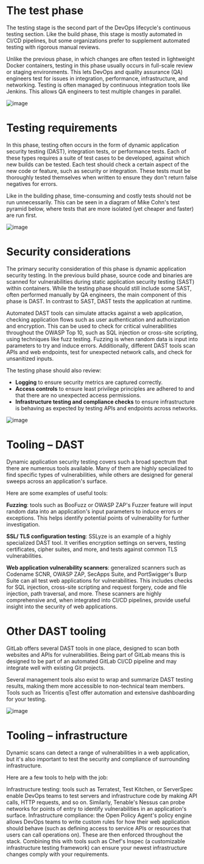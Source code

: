 # The test phase
The testing stage is the second part of the DevOps lifecycle's continuous testing section. Like the build phase, this stage is mostly automated in CI/CD pipelines, but some organizations prefer to supplement automated testing with rigorous manual reviews.

Unlike the previous phase, in which changes are often tested in lightweight Docker containers, testing in this phase usually occurs in full-scale review or staging environments. This lets DevOps and quality assurance (QA) engineers test for issues in integration, performance, infrastructure, and networking. Testing is often managed by continuous integration tools like Jenkins. This allows QA engineers to test multiple changes in parallel.

![image](https://github.com/juzweb/security/assets/2524790/b93463e5-285e-4635-867e-d7dac680c291)

# Testing requirements
In this phase, testing often occurs in the form of dynamic application security testing (DAST), integration tests, or performance tests. Each of these types requires a suite of test cases to be developed, against which new builds can be tested. Each test should check a certain aspect of the new code or feature, such as security or integration. These tests must be thoroughly tested themselves when written to ensure they don't return false negatives for errors.

Like in the building phase, time-consuming and costly tests should not be run unnecessarily. This can be seen in a diagram of Mike Cohn's test pyramid below, where tests that are more isolated (yet cheaper and faster) are run first.

![image](https://github.com/juzweb/security/assets/2524790/b9c09a2b-70b2-4dc4-bec7-2b7c9fb05c30)


# Security considerations
The primary security consideration of this phase is dynamic application security testing. In the previous build phase, source code and binaries are scanned for vulnerabilities during static application security testing (SAST) within containers. While the testing phase should still include some SAST, often performed manually by QA engineers, the main component of this phase is DAST. In contrast to SAST, DAST tests the application at runtime.

Automated DAST tools can simulate attacks against a web application, checking application flows such as user authentication and authorization and encryption. This can be used to check for critical vulnerabilities throughout the OWASP Top 10, such as SQL injection or cross-site scripting, using techniques like fuzz testing. Fuzzing is when random data is input into parameters to try and induce errors. Additionally, different DAST tools scan APIs and web endpoints, test for unexpected network calls, and check for unsanitized inputs.

The testing phase should also review:

- **Logging** to ensure security metrics are captured correctly.
- **Access controls** to ensure least privilege principles are adhered to and that there are no unexpected access permissions.
- **Infrastructure testing and compliance checks** to ensure infrastructure is behaving as expected by testing APIs and endpoints across networks.

![image](https://github.com/juzweb/security/assets/2524790/b25f7f61-f0dd-4f1b-b9a1-174a1daf1b8d)

# Tooling – DAST
Dynamic application security testing covers such a broad spectrum that there are numerous tools available. Many of them are highly specialized to find specific types of vulnerabilities, while others are designed for general sweeps across an application's surface.

Here are some examples of useful tools:

**Fuzzing**: tools such as BooFuzz or OWASP ZAP's Fuzzer feature will input random data into an application's input parameters to induce errors or exceptions. This helps identify potential points of vulnerability for further investigation.

**SSL/ TLS configuration testing**: SSLyze is an example of a highly specialized DAST tool. It verifies encryption settings on servers, testing certificates, cipher suites, and more, and tests against common TLS vulnerabilities.

**Web application vulnerability scanners**: generalized scanners such as Codename SCNR, OWASP ZAP, SecApps Suite, and PortSwigger's Burp Suite can all test web applications for vulnerabilities. This includes checks for SQL injection, cross-site scripting and request forgery, code and file injection, path traversal, and more. These scanners are highly comprehensive and, when integrated into CI/CD pipelines, provide useful insight into the security of web applications.

# Other DAST tooling

GitLab offers several DAST tools in one place, designed to scan both websites and APIs for vulnerabilities. Being part of GitLab means this is designed to be part of an automated GitLab CI/CD pipeline and may integrate well with existing Git projects.

Several management tools also exist to wrap and summarize DAST testing results, making them more accessible to non-technical team members. Tools such as Tricentis qTest offer automation and extensive dashboarding for your testing.

![image](https://github.com/juzweb/security/assets/2524790/b58e6079-b6af-482f-88d9-ae1cc9cd0db8)

# Tooling – infrastructure
Dynamic scans can detect a range of vulnerabilities in a web application, but it's also important to test the security and compliance of surrounding infrastructure.

Here are a few tools to help with the job:

Infrastructure testing: tools such as Terratest, Test Kitchen, or ServerSpec enable DevOps teams to test servers and infrastructure code by making API calls, HTTP requests, and so on. Similarly, Tenable's Nessus can probe networks for points of entry to identify vulnerabilities in an application's surface.
Infrastructure compliance: the Open Policy Agent's policy engine allows DevOps teams to write custom rules for how their web application should behave (such as defining access to service APIs or resources that users can call operations on). These are then enforced throughout the stack. Combining this with tools such as Chef's Inspec (a customizable infrastructure testing framework) can ensure your newest infrastructure changes comply with your requirements.


